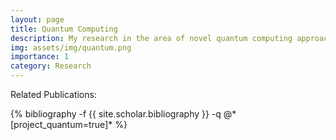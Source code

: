 ```yaml
---
layout: page
title: Quantum Computing 
description: My research in the area of novel quantum computing approaches to solve the electronic structure problem
img: assets/img/quantum.png
importance: 1
category: Research
---
```



Related Publications: 
<div class="publications">
    {% bibliography -f {{ site.scholar.bibliography }} -q @*[project_quantum=true]* %}
</div>
